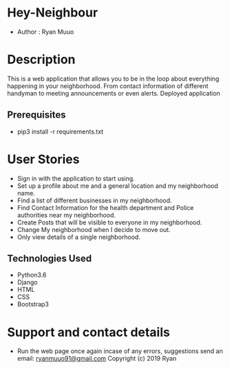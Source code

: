 # Hey-Neighbour
 * Author :  Ryan Muuo
# Description

This is a web application that allows you to be in the loop about everything happening in your neighborhood. From contact information of different handyman to meeting announcements or even alerts.
Deployed application


## Prerequisites
* pip3 install -r requirements.txt

# User Stories
* Sign in with the application to start using.
* Set up a profile about me and a general location and my neighborhood name.
* Find a list of different businesses in my neighborhood.
* Find Contact Information for the health department and Police authorities near my neighborhood.
* Create Posts that will be visible to everyone in my neighborhood.
* Change My neighborhood when I decide to move out.
* Only view details of a single neighborhood.

## Technologies Used
* Python3.6
* Django
* HTML
* CSS
* Bootstrap3

# Support and contact details
* Run the web page once again incase of any errors, suggestions send an email: ryanmuuo91@gmail.com Copyright (c) 2019 Ryan
